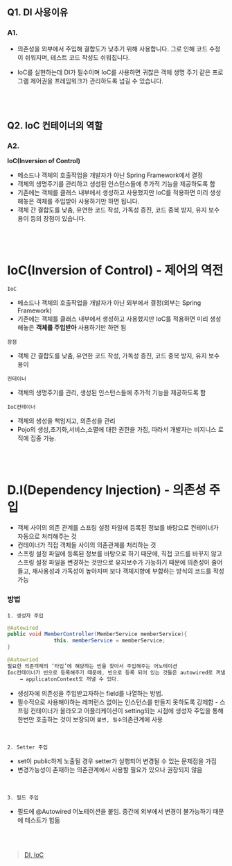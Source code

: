  ## Q1. DI 사용이유
 ### A1. 
- 의존성을 외부에서 주입해 결합도가 낮추기 위해 사용합니다. 그로 인해 코드 수정이 쉬워지며, 테스트 코드 작성도 쉬워집니다.</p>
- IoC를 실현하는데 DI가 필수이며 IoC를 사용하면 귀찮은 객체 생명 주기 같은 프로그램 제어권을 프레임워크가 관리하도록 넘길 수 있습니다.

</br>
</br>

 ## Q2. IoC 컨테이너의 역할
 ### A2.
 **IoC(Inversion of Control)** 
- 메소드나 객체의 호출작업을 개발자가 아닌 Spring Framework에서 결정
- 객체의 생명주기를 관리하고 생성된 인스턴스들에 추가적 기능을 제공하도록 함
- 기존에는 객체를 클래스 내부에서 생성하고 사용했지만 IoC를 적용하면 미리 생성해놓은 객체를 주입받아 사용하기만 하면 됩니다. 
- 객체 간 결합도를 낮춤, 유연한 코드 작성, 가독성 증진, 코드 중복 방지, 유지 보수 용이 등의 장점이 있습니다. 

</br>
</br>

# IoC(Inversion of Control) - 제어의 역전
`IoC`
- 메소드나 객체의 호출작업을 개발자가 아닌 외부에서 결정(외부는 Spring Framework)
- 기존에는 객체를 클래스 내부에서 생성하고 사용했지만 IoC를 적용하면 미리 생성해놓은 **객체를 주입받아** 사용하기만 하면 됨

`장점`

- 객체 간 결합도를 낮춤, 유연한 코드 작성, 가독성 증진, 코드 중복 방지, 유지 보수 용이

`컨테이너`
- 객체의 생명주기를 관리, 생성된 인스턴스들에 추가적 기능을 제공하도록 함


`IoC컨테이너`
- 객체의 생성을 책임지고, 의존성을 관리
- Pojo의 생성,초기화,서비스,소멸에 대한 권한을 가짐, 따라서 개발자는 비지니스 로직에 집중 가능. 


</br>
</br>


# D.I(Dependency Injection) - 의존성 주입
- 객체 사이의 의존 관계를 스프링 설정 파일에 등록된 정보를 바탕으로 컨테이너가 자동으로 처리해주는 것
- 컨테이너가 직접 객체들 사이의 의존관계를 처리하는 것
- 스프링 설정 파일에 등록된 정보를 바탕으로 하기 때문에, 직접 코드를 바꾸지 않고 스프링 설정 파일을 변경하는 것만으로 유지보수가 가능하기 때문에
의존성이 줄어들고, 재사용성과 가독성이 높아지며 보다 객체지향에 부합하는 방식의 코드를 작성가능

### 방법
`1. 생성자 주입` 
```java
@Autowired
public void MemberController(MemberService memberService){
               this. memberService = memberService;
}

@Autowried
필요한 의존객체의 ‘타입’에 해당하는 빈을 찾아서 주입해주는 어노테이션
Ioc컨테이너가 빈으로 등록해주기 때문에, 빈으로 등록 되어 있는 것들은 autowired로 꺼낼 수 있다. 
	→ applicatonContext도 꺼낼 수 있다.
```

- 생성자에 의존성을 주입받고자하는 field를 나열하는 방법.
- 필수적으로 사용해야하는 레퍼런스 없이는 인스턴스를 만들지 못하도록 강제함 - 스프링 컨테이너가 올라오고 어플리케이션이 setting되는 시점에 생성자 주입을 통해 한번만 호출하는 것이 보장되어 `불변, 필수`의존관계에 사용

</br>

`2. Setter 주입`
- set이 public하게 노출될 경우 setter가 실행되어 변경될 수 있는 문제점을 가짐
- 변경가능성이 존재하는 의존관계에서 사용할 필요가 있으나 권장되지 않음 

</br>

`3. 필드 주입`
- 필드에 @Autowired 어노테이션을 붙임. 중간에 외부에서 변경이 불가능하기 때문에 테스트가 힘듦


</br>
</br>

>[DI, IoC ](https://velog.io/@ilov-/Spring-DI-IoC-%EC%BB%A8%ED%85%8C%EC%9D%B4%EB%84%88-%EC%8B%B1%EA%B8%80%ED%86%A4)
